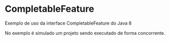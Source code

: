 # CompletableFeature

Exemplo de uso da interface CompletableFeature do Java 8

No exemplo é simulado um projeto sendo executado de forma concorrente.

